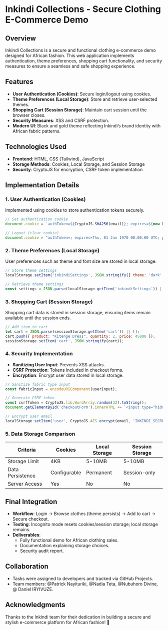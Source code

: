 # Inkindi Collections - Secure Clothing E-Commerce Demo

## Overview
Inkindi Collections is a secure and functional clothing e-commerce demo designed for African fashion. This web application implements authentication, theme preferences, shopping cart functionality, and security measures to ensure a seamless and safe shopping experience.

## Features
- **User Authentication (Cookies)**: Secure login/logout using cookies.
- **Theme Preferences (Local Storage)**: Store and retrieve user-selected themes.
- **Shopping Cart (Session Storage)**: Maintain cart session until the browser closes.
- **Security Measures**: XSS and CSRF protection.
- **Modern UI**: Black and gold theme reflecting Inkindi’s brand identity with African fabric patterns.

## Technologies Used
- **Frontend**: HTML, CSS (Tailwind), JavaScript
- **Storage Methods**: Cookies, Local Storage, and Session Storage
- **Security**: CryptoJS for encryption, CSRF token implementation

## Implementation Details

### 1. User Authentication (Cookies)
Implemented using cookies to store authentication tokens securely.
```javascript
// Set authentication cookie
document.cookie = `authToken=${CryptoJS.SHA256(email)}; expires=${new Date(Date.now() + 7*24*60*60*1000).toUTCString()}; Secure; HttpOnly; path=/`;

// Logout (clear cookie)
document.cookie = "authToken=; expires=Thu, 01 Jan 1970 00:00:00 UTC; path=/";
```

### 2. Theme Preferences (Local Storage)
User preferences such as theme and font size are stored in local storage.
```javascript
// Store theme settings
localStorage.setItem('inkindiSettings', JSON.stringify({ theme: 'dark', fontSize: 16 }));

// Retrieve theme settings
const settings = JSON.parse(localStorage.getItem('inkindiSettings')) || {};
```

### 3. Shopping Cart (Session Storage)
Shopping cart data is stored in session storage, ensuring items remain available until the session ends.
```javascript
// Add item to cart
let cart = JSON.parse(sessionStorage.getItem('cart')) || [];
cart.push({ product: "Kitenge Dress", quantity: 2, price: 45000 });
sessionStorage.setItem('cart', JSON.stringify(cart));
```

### 4. Security Implementation
- **Sanitizing User Input**: Prevents XSS attacks.
- **CSRF Protection**: Tokens included in checkout forms.
- **Encryption**: Encrypt user data stored in local storage.
```javascript
// Sanitize fabric type input
const fabricInput = encodeURIComponent(userInput);

// Generate CSRF token
const csrfToken = CryptoJS.lib.WordArray.random(32).toString();
document.getElementById('checkoutForm').innerHTML += `<input type="hidden" name="csrfToken" value="${csrfToken}">`;

// Encrypt user email
localStorage.setItem('user', CryptoJS.AES.encrypt(email, 'INKINDI_SECRET_KEY'));
```

### 5. Data Storage Comparison
| Criteria         | Cookies          | Local Storage    | Session Storage  |
|------------------|------------------|------------------|------------------|
| Storage Limit    | 4KB              | 5-10MB           | 5-10MB           |
| Data Persistence | Configurable     | Permanent        | Session-only     |
| Server Access    | Yes              | No               | No               |

## Final Integration
- **Workflow**: Login → Browse clothes (theme persists) → Add to cart → Secure checkout.
- **Testing**: Incognito mode resets cookies/session storage; local storage remains.
- **Deliverables**:
  - Fully functional demo for African clothing sales.
  - Documentation explaining storage choices.
  - Security audit report.

## Collaboration
- Tasks were assigned to developers and tracked via GitHub Projects.
- Team members: @Patrick Nayituriki, @Nadia Teta, @Nubuhoro Divine, @ Daniel IRYIVUZE.

## Acknowledgments
Thanks to the Inkindi team for their dedication in building a secure and stylish e-commerce platform for African fashion! 🎉
